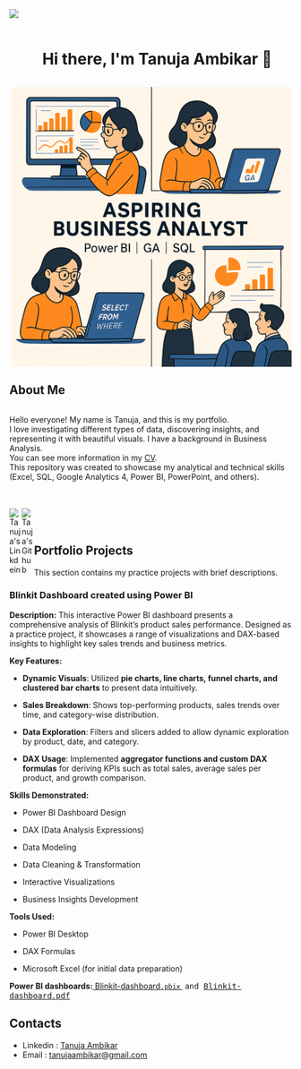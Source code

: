 <!--horizontal divider(gradiant)-->
<img src="https://user-images.githubusercontent.com/73097560/115834477-dbab4500-a447-11eb-908a-139a6edaec5c.gif">
<!--h1 without bottom border-->

<div id="user-content-toc">
  <ul align="center">
    <summary><h1 style="display: inline-block"> Hi there, I'm Tanuja Ambikar 👋 </h1></summary>
  </ul>
</div>
<img height=500 align="right" alt="GIF" src="https://github.com/TanujaAmbikar123/TanujaAmbikar123/blob/main/BA.png">
    <summary><h2 style="display: inline-block"> About Me </h2></summary>
  </ul>
  <p>Hello everyone! My name is Tanuja, and this is my portfolio.<br/>
    I love investigating different types of data, discovering insights, and representing it with beautiful visuals.
    I have a background in Business Analysis.<br/>
    You can see more information in my <a href="https://github.com/TanujaAmbikar123/TanujaAmbikar123/blob/main/Tanuja_Ambikar_Resume%20(3).pdf">CV</a>.<br/>
    This repository was created to showcase my analytical and technical skills (Excel, SQL, Google Analytics 4, Power BI, PowerPoint, and others).</p>
    <br/>
    <br/>
<a href="https://www.linkedin.com/in/tanuja-ambikar/">
  <img align="left" alt="Tanuja's Linkdein" width="22px" src="https://cdn.jsdelivr.net/npm/simple-icons@v3/icons/linkedin.svg" />
</a>
<a href="https://github.com/TanujaAmbikar123/">
  <img align="left" alt="Tanuja's Github" width="22px" src="https://cdn.jsdelivr.net/npm/simple-icons@v3/icons/github.svg" />
</a>
</ul>
<br/>
<br/>
<summary><h2> Portfolio Projects </h2></summary>
<p>This section contains my practice projects with brief descriptions.</p>
<h3>Blinkit Dashboard created using Power BI</h3>
<p><strong>Description:</strong> This interactive Power BI dashboard presents a comprehensive analysis of Blinkit’s product sales performance. Designed as a practice project, it showcases a range of visualizations and DAX-based insights to highlight key sales trends and business metrics. </p><p data-start="518" data-end="535"><strong data-start="518" data-end="535">Key Features:</strong></p>
<ul data-start="536" data-end="1053">
<li data-start="536" data-end="665">
<p data-start="538" data-end="665"><strong data-start="538" data-end="557">Dynamic Visuals</strong>: Utilized <strong data-start="568" data-end="636">pie charts, line charts, funnel charts, and clustered bar charts</strong> to present data intuitively.</p>
</li>
<li data-start="666" data-end="775">
<p data-start="668" data-end="775"><strong data-start="668" data-end="687">Sales Breakdown</strong>: Shows top-performing products, sales trends over time, and category-wise distribution.</p>
</li>
<li data-start="776" data-end="886">
<p data-start="778" data-end="886"><strong data-start="778" data-end="798">Data Exploration</strong>: Filters and slicers added to allow dynamic exploration by product, date, and category.</p>
</li>
<li data-start="887" data-end="1053">
<p data-start="889" data-end="1053"><strong data-start="889" data-end="902">DAX Usage</strong>: Implemented <strong data-start="916" data-end="964">aggregator functions and custom DAX formulas</strong> for deriving KPIs such as total sales, average sales per product, and growth comparison.</p>
</li>
</ul>
<p data-start="1055" data-end="1079"><strong data-start="1055" data-end="1079">Skills Demonstrated:</strong></p>
<ul data-start="1080" data-end="1251">
<li data-start="1080" data-end="1107">
<p data-start="1082" data-end="1107">Power BI Dashboard Design</p>
</li>
<li data-start="1108" data-end="1141">
<p data-start="1110" data-end="1141">DAX (Data Analysis Expressions)</p>
</li>
<li data-start="1142" data-end="1157">
<p data-start="1144" data-end="1157">Data Modeling</p>
</li>
<li data-start="1158" data-end="1190">
<p data-start="1160" data-end="1190">Data Cleaning &amp; Transformation</p>
</li>
<li data-start="1191" data-end="1219">
<p data-start="1193" data-end="1219">Interactive Visualizations</p>
</li>
<li data-start="1220" data-end="1251">
<p data-start="1222" data-end="1251">Business Insights Development</p>
</li>
</ul>
<p data-start="1253" data-end="1268"><strong data-start="1253" data-end="1268">Tools Used:</strong></p>
<ul data-start="1269" data-end="1360">
<li data-start="1269" data-end="1287">
<p data-start="1271" data-end="1287">Power BI Desktop</p>
</li>
<li data-start="1288" data-end="1302">
<p data-start="1290" data-end="1302">DAX Formulas</p>
</li>
<li data-start="1303" data-end="1360">
<p data-start="1305" data-end="1360">Microsoft Excel (for initial data preparation)</p>
</li>
</ul>
<p><strong>Power BI dashboards:</strong><a title="Blinkit-dashboard-practice" href="https://github.com/TanujaAmbikar123/TanujaAmbikar123/blob/main/Blinkit%20Dashboard%20Practice.pbix">&nbsp;Blinkit-dashboard<code>.pbix</code>&nbsp;</a>&nbsp;<span style="font-family: monospace;">and&nbsp;<a href="https://github.com/TanujaAmbikar123/TanujaAmbikar123/blob/main/Blinkit_Dashboard_Practice.pdf">Blinkit-dashboard<code>.</code>pdf</a></span></p>
<summary><h2> Contacts </h2></summary>
<ul align="left">
<li>Linkedin : <a href="https://www.linkedin.com/in/tanuja-ambikar/">Tanuja Ambikar</a></li>
<li>Email : <a href="tanujaambikar@gmail.com">tanujaambikar@gmail.com</a></li>


